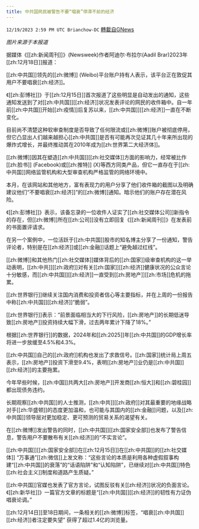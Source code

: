 ```yaml
---
title: 中共国网民被警告不要“唱衰”停滞不前的经济
---
```

`12/19/2023 2:59 PM UTC Brianchow-DC` [轉載自GNews](https://gnews.org/articles/2129000)

*图片来源于本报道*

据媒体《[[zh:新闻周刊]]》(Newsweek)作者阿迪尔·布拉尔(Aadil Brar)2023年[[zh:12月18日]]报道：

[[zh:中共国]]领先的[[zh:微博]] (Weibo)平台账户持有人表示，该平台正在敦促其用户不要唱衰[[zh:经济]]。

《[[zh:彭博社]]》于[[zh:12月15日]]首次报道了这些明显是自动发出的通知，这些通知发送到了对[[zh:中共国]][[zh:经济]]状况发表评论的网民的收件箱中。自一年前[[zh:中共国]]开始[[zh:疫情]]后复苏以来，[[zh:中共国]][[zh:经济]]一直在不断变化。

目前尚不清楚这种软审查制度是否导致了任何限流或[[zh:微博]]账户被彻底停用，但它凸显出人们越来越担心[[zh:中共国]]是否有可能再次见证其几十年来所出现的爆炸式增长，并最终推动其在2010年成为[[zh:世界第二大经济体]]。

[[zh:微博]]因其在塑造[[zh:中共国]][[zh:社交媒体]]方面的影响力，经常被比作[[zh:脸书]] (Facebook)或[[zh:推特]] (X)等西方同类产品，但它一直存在于[[zh:中共国]]网络监管机构和大型审查机构严格监管的网络环境中。

本月，在该网站和其他地方，富有表现力的用户分享了他们收件箱的截图以及明确建议他们“不要唱衰[[zh:经济]]”的[[zh:微博]]通知。暗示他们的账户存在潜在风险。

《[[zh:彭博社]]》表示，该备忘录的一位收件人证实了[[zh:社交媒体公司]]新指令的存在，但[[zh:微博]]所在[[zh:公司]]没有立即回复《[[zh:新闻周刊]]》在发表前的书面置评请求。

在另一个案例中，一位活跃于[[zh:中共国]]股市的知名博主分享了一份通知，警告评论者，特别是在[[zh:经济]]或[[zh:金融]]话题上“避免越过红线”。

[[zh:微博]]和其他热门[[zh:社交媒体]]媒体背后的[[zh:国家]]级审查机构的这一举动表明，[[zh:中共]][[zh:政府]]对有关[[zh:国家]][[zh:经济]]健康状况的公众言论十分敏感，而[[zh:中共国]][[zh:经济]]一直受到[[zh:房地产]][[zh:市场]]危机的拖累。

[[zh:世界银行]]继续关注国内消费和投资者信心等主要指标，并在上周的一份报告中称[[zh:中共国]][[zh:经济]]“脆弱”。

[[zh:世界银行]]表示：“前景面临相当大的下行风险，[[zh:房地产]]的长期低迷导致[[zh:房地产]]投资持续大幅下滑，过去两年累计下降了18%。”

根据[[zh:世界银行]]的数据，2024年和[[zh:2025]]年[[zh:中共国]]的GDP增长率将进一步放缓至4.5%和4.3%。

[[zh:中共国]]自己的[[zh:政府]]机构也发出了求救信号。[[zh:国家]]统计局上周五表示，[[zh:房地产]]投资下滑至9.4%，表明[[zh:房地产]]业仍是[[zh:中共国]][[zh:经济]]的主要拖累。

今年早些时候，[[zh:中国]]共两大[[zh:房地产]]开发商[[zh:恒大]]和[[zh:碧桂园]]都出现债务违约。

长期观察[[zh:中共国]]的人士推测，[[zh:中共]][[zh:政府]]对其最重要的地缘战略对手[[zh:华盛顿]]的态度更加温和，也可能与其国内的[[zh:金融]]问题，以及[[zh:中共国]]领导层对更加稳定、更可预测的贸易关系的渴望有关。

在[[zh:微博]]发出警告的同时，[[zh:中共国]][[zh:国家安全部]]也发布了警告信息，警告用户不要散布有关[[zh:经济]]的“不实言论”。

[[zh:中共国]][[zh:国家安全部]]在[[zh:12月15日]]在[[zh:中共国]]的[[zh:社交媒体]] “万事通”[[zh:微信]]上发文称：“这些言论的本质是利用各种虚假叙事构建“[[zh:中共国]]的衰落”的“话语陷阱”和“认知陷阱”，已继续对[[zh:中共国]]特色[[zh:社会主义]]制度和道路产生质疑。”

[[zh:中共国]]官媒也发表了官方言论，试图反驳有关[[zh:经济]]状况的负面言论。《[[zh:新华社]]》一篇官方文章的标题是“[[zh:中共国]][[zh:经济]]的韧性有力证伪唱衰论调。”

[[zh:12月14日]]至18日期间，一条相关的[[zh:微博]]标签，“唱衰[[zh:中共国]][[zh:经济]]者注定要失望” 获得了超过1.4亿的浏览量。
